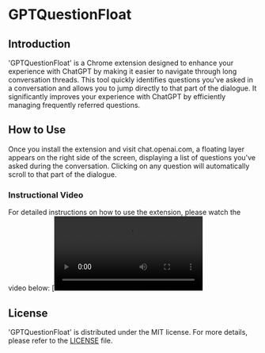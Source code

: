 # GPTQuestionFloat

## Introduction

'GPTQuestionFloat' is a Chrome extension designed to enhance your experience with ChatGPT by making it easier to navigate through long conversation threads. This tool quickly identifies questions you've asked in a conversation and allows you to jump directly to that part of the dialogue. It significantly improves your experience with ChatGPT by efficiently managing frequently referred questions.

## How to Use

Once you install the extension and visit chat.openai.com, a floating layer appears on the right side of the screen, displaying a list of questions you've asked during the conversation. Clicking on any question will automatically scroll to that part of the dialogue.

### Instructional Video

For detailed instructions on how to use the extension, please watch the video below:
[![Instructional Video](assets/ChatGPTQuestionFloat.mp4 "How to Use GPTQuestionFloat")

## License

'GPTQuestionFloat' is distributed under the MIT license. For more details, please refer to the [LICENSE](LICENSE) file.
